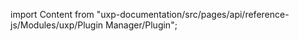 
import Content from "uxp-documentation/src/pages/api/reference-js/Modules/uxp/Plugin Manager/Plugin";

<Content query="product=photoshop"/>
